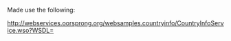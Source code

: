 Made use the following: 

http://webservices.oorsprong.org/websamples.countryinfo/CountryInfoService.wso?WSDL=

